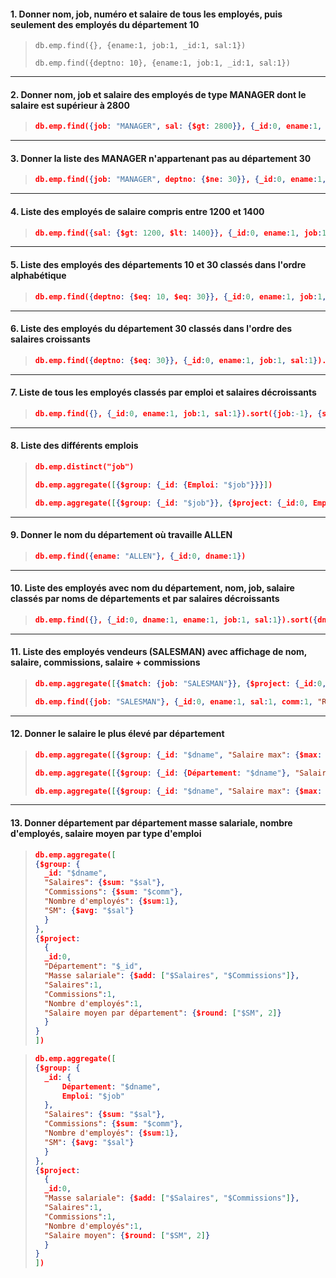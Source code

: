 #### 1. Donner nom, job, numéro et salaire de tous les employés, puis seulement des employés du département 10
>```code
>db.emp.find({}, {ename:1, job:1, _id:1, sal:1})
>```
>```code
>db.emp.find({deptno: 10}, {ename:1, job:1, _id:1, sal:1})
>```
---


#### 2. Donner nom, job et salaire des employés de type MANAGER dont le salaire est supérieur à 2800
>~~~json
>db.emp.find({job: "MANAGER", sal: {$gt: 2800}}, {_id:0, ename:1, job:1, sal:1})
>~~~
---

#### 3.  Donner la liste des MANAGER n'appartenant pas au département 30
>```json
>db.emp.find({job: "MANAGER", deptno: {$ne: 30}}, {_id:0, ename:1, job:1, sal:1})
>```
---

#### 4. Liste des employés de salaire compris entre 1200 et 1400
>```json
>db.emp.find({sal: {$gt: 1200, $lt: 1400}}, {_id:0, ename:1, job:1, sal:1})
>```
---

#### 5. Liste des employés des départements 10 et 30 classés dans l'ordre alphabétique
>```json
>db.emp.find({deptno: {$eq: 10, $eq: 30}}, {_id:0, ename:1, job:1, sal:1}).sort({ename:1})
>```
---

#### 6. Liste des employés du département 30 classés dans l'ordre des salaires croissants
>```json
>db.emp.find({deptno: {$eq: 30}}, {_id:0, ename:1, job:1, sal:1}).sort({sal:1})
>```
---

#### 7. Liste de tous les employés classés par emploi et salaires décroissants
>```json
>db.emp.find({}, {_id:0, ename:1, job:1, sal:1}).sort({job:-1}, {sal:-1})
>```
---

#### 8. Liste des différents emplois
>```json
>db.emp.distinct("job")
>```
>```json
>db.emp.aggregate([{$group: {_id: {Emploi: "$job"}}}])
>```
>``` json
>db.emp.aggregate([{$group: {_id: "$job"}}, {$project: {_id:0, Emploi: "$_id"}}])
>```
---

#### 9. Donner le nom du département où travaille ALLEN
>```json
>db.emp.find({ename: "ALLEN"}, {_id:0, dname:1})
>```
---

#### 10. Liste des employés avec nom du département, nom, job, salaire classés par noms de départements et par salaires décroissants
>```json
>db.emp.find({}, {_id:0, dname:1, ename:1, job:1, sal:1}).sort({dname:-1, sal:-1})
>```
---

#### 11. Liste des employés vendeurs (SALESMAN) avec affichage de nom, salaire, commissions, salaire + commissions
>```json
>db.emp.aggregate([{$match: {job: "SALESMAN"}}, {$project: {_id:0, ename:1, sal:1, comm:1, "Revenu total": {$add: ["$sal", "$comm"]}}}])
>```
>```json
>db.emp.find({job: "SALESMAN"}, {_id:0, ename:1, sal:1, comm:1, "Revenu total": {$add: ["$sal", "$comm"]}})
>```
---

#### 12. Donner le salaire le plus élevé par département
>```json
>db.emp.aggregate([{$group: {_id: "$dname", "Salaire max": {$max: "$sal"}}}])
>```
>```json
>db.emp.aggregate([{$group: {_id: {Département: "$dname"}, "Salaire max": {$max: "$sal"}}}])
>```
>```json
>db.emp.aggregate([{$group: {_id: "$dname", "Salaire max": {$max: "$sal"}}}, {$project: {_id:0, "Département": "$_id", "Salaire max":1}}])
>```
---

#### 13. Donner département par département masse salariale, nombre d'employés, salaire moyen par type d'emploi
>```json
>db.emp.aggregate([
>{$group: {
>	_id: "$dname",
>	"Salaires": {$sum: "$sal"},
>	"Commissions": {$sum: "$comm"},
>	"Nombre d'employés": {$sum:1},
>	"SM": {$avg: "$sal"}
>	}
>},
>{$project:
>	{
>	_id:0,
>	"Département": "$_id",
>	"Masse salariale": {$add: ["$Salaires", "$Commissions"]},
>	"Salaires":1,
>	"Commissions":1,
>	"Nombre d'employés":1,
>	"Salaire moyen par département": {$round: ["$SM", 2]}
>	}
>}
>])
>```

>```json
>db.emp.aggregate([
>{$group: {
>	_id: {
>		Département: "$dname",
>		Emploi: "$job"
>	},
>	"Salaires": {$sum: "$sal"},
>	"Commissions": {$sum: "$comm"},
>	"Nombre d'employés": {$sum:1},
>	"SM": {$avg: "$sal"}
>	}
>},
>{$project:
>	{
>	_id:0,
>	"Masse salariale": {$add: ["$Salaires", "$Commissions"]},
>	"Salaires":1,
>	"Commissions":1,
>	"Nombre d'employés":1,
>	"Salaire moyen": {$round: ["$SM", 2]}
>	}
>}
>])
>```
